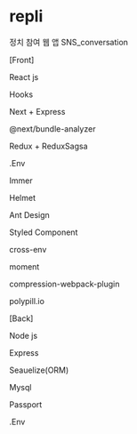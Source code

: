 # repli
 정치 참여 웹 앱
 SNS_conversation
 
[Front]

React js

Hooks

Next + Express

@next/bundle-analyzer

Redux + ReduxSagsa

.Env

Immer

Helmet

Ant Design

Styled Component

cross-env

moment

compression-webpack-plugin

polypill.io

[Back]

Node js

Express

Seauelize(ORM)

Mysql

Passport

.Env

